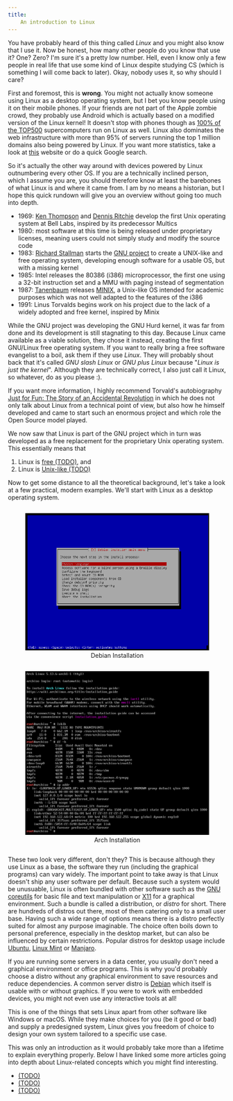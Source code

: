 ```yaml
---
title:
    An introduction to Linux
---
```


You have probably heard of this thing called *Linux* and you might also know that
I use it. Now be honest, how many other people do you know that use it? One? Zero?
I'm sure it's a pretty low number. Hell, even I know only a few people in real
life that use some kind of Linux despite studying CS (which is something I will
come back to later). Okay, nobody uses it, so why should I care?

First and foremost, this is **wrong**. You might not actually know someone using
Linux as a desktop operating system, but I bet you know people using it on their
mobile phones. If your friends are not part of the Apple zombie crowd, they probably
use Android which is actually based on a modified version of the Linux kernel! It
doesn't stop with phones though as [100% of the TOP500](https://www.top500.org/statistics/details/osfam/1/)
supercomputers run on Linux as well. Linux also dominates the web infrastructure
with more than 95% of servers running the top 1 million domains also being powered
by Linux. If you want more statistics, take a look at [this](https://hostingtribunal.com/blog/linux-statistics/)
website or do a quick Google search.

So it's actually the other way around with devices powered by Linux outnumbering
every other OS. If you are a technically inclined person, which I assume you are, you
should therefore know at least the barebones of what Linux is and where it came from.
I am by no means a historian, but I hope this quick rundown will give you an
overview without going too much into depth.

- 1969: [Ken Thompson](https://en.wikipedia.org/wiki/Ken_Thompson) and [Dennis Ritchie](https://en.wikipedia.org/wiki/Dennis_Ritchie)
develop the first Unix operating system at Bell Labs, inspired by its predecessor Multics
- 1980: most software at this time is being released under proprietary licenses,
meaning users could not simply study and modify the source code
- 1983: [Richard Stallman](https://stallman.org/) starts the
[GNU project](https://www.gnu.org/home.en.html) to create a UNIX-like and free operating
system, developing enough software for a usable OS, but with a missing kernel
- 1985: Intel releases the 80386 (i386) microprocessor, the first one using a 32-bit
instruction set and a MMU with paging instead of segmentation
- 1987: [Tanenbaum](https://en.wikipedia.org/wiki/Andrew_S._Tanenbaum) releases [MINIX](https://www.minix3.org/), a Unix-like OS intended
for academic purposes which was not well adapted to the features of the i386
- 1991: Linus Torvalds begins work on his project due to the lack of a widely
adopted and free kernel, inspired by Minix

While the GNU project was developing the GNU Hurd kernel, it was far from done
and its development is still stagnating to this day. Because Linux came
available as a viable solution, they chose it instead, creating the first
GNU/Linux free operating system. If you want to really bring a free software
evangelist to a boil, ask them if they use *Linux*. They will probably shout back
that it's called *GNU slash Linux* or *GNU plus Linux* because "*Linux is just
the kernel*". Although they are technically correct, I also just call it Linux, so
whatever, do as you please :).

If you want more information, I highly recommend Torvald's autobiography
[Just for Fun: The Story of an Accidental Revolution](https://www.amazon.de/Just-Fun-Story-Accidental-Revolutionary/dp/0066620732)
in which he does not only talk about Linux from a technical point of view, but also
how he himself developed and came to start such an enormous project and which
role the Open Source model played.

We now saw that Linux is part of the GNU project which in turn was developed as
a free replacement for the proprietary Unix operating system. This essentially
means that

1. Linux is [free (TODO)](/html/todo.html), and
2. Linux is [Unix-like (TODO)](/html/todo.html)

Now to get some distance to all the theoretical background, let's take a look at
a few practical, modern examples. We'll start with Linux as a desktop operating
system.

<div style="display: flex; flex-wrap: wrap; justify-content: center;">
<figure style="display: inline-block; width: 500px; text-align: center;">
<img style="width: 100%; max-width: 100%;"src="/res/debian_install.png" alt="debian" />
<figcaption>Debian Installation</figcaption>
</figure>
<figure style="display: inline-block; width: 500px; text-align: center;">
<img style="width: 100%; max-width: 100%;" src="/res/arch_install.png" alt="debian" />
<figcaption>Arch Installation</figcaption>
</figure>
</div>

These two look very different, don't they? This is because although they use Linux
as a base, the software they run (including the graphical programs) can vary widely.
The important point to take away is that Linux doesn't ship any user software
per default. Because such a system would be unusuable, Linux is often bundled with
other software such as the [GNU coreutils](https://www.gnu.org/software/coreutils/)
for basic file and text manipulation or [X11](https://www.x.org/wiki/) for a
graphical environment. Such a bundle is called a distribution, or *distro* for short.
There are hundreds of distros out there, most of them catering only to a small user base.
Having such a wide range of options means there is a distro perfectly suited for
almost any purpose imaginable. The choice often boils down to personal preference,
especially in the desktop market, but can also be influenced by certain restrictions.
Popular distros for desktop usage include [Ubuntu](https://ubuntu.com/),
[Linux Mint](https://linuxmint.com/) or [Manjaro](https://manjaro.org/).

If you are running some servers in a data center, you usually don't need a graphical
environment or office programs. This is why you'd probably choose a distro without
any graphical environment to save resources and reduce dependencies. A common server
distro is [Debian](https://www.debian.org/) which itself is usable with or without graphics.
If you were to work with embedded devices, you might not even use any interactive tools at all!

This is one of the things that sets Linux apart from other software like Windows
or macOS. While they make choices for you (be it good or bad) and supply a
predesigned system, Linux gives you freedom of choice to design your own system
tailored to a specific use case.

This was only an introduction as it would probably take more than a lifetime
to explain everything properly. Below I have linked some more articles going
into depth about Linux-related concepts which you might find interesting.

- [(TODO)](/html/todo.html)
- [(TODO)](/html/todo.html)
- [(TODO)](/html/todo.html)
